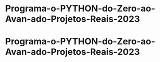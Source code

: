 # Programa-o-PYTHON-do-Zero-ao-Avan-ado-Projetos-Reais-2023
# Programa-o-PYTHON-do-Zero-ao-Avan-ado-Projetos-Reais-2023
